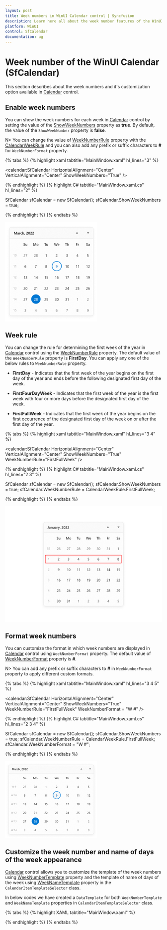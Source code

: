 ```yaml
---
layout: post
title: Week numbers in WinUI Calendar control | Syncfusion
description: Learn here all about the week number features of the WinUI Calendar (SfCalendar) control and much more.
platform: WinUI
control: SfCalendar
documentation: ug
---
```


# Week number of the WinUI Calendar (SfCalendar)

This section describes about the week numbers and it's customization option available in [Calendar](https://help.syncfusion.com/cr/winui/Syncfusion.UI.Xaml.Calendar.SfCalendar.html) control.

## Enable week numbers

You can show the week numbers for each week in [Calendar](https://help.syncfusion.com/cr/winui/Syncfusion.UI.Xaml.Calendar.SfCalendar.html) control by setting the value of the [ShowWeekNumbers](https://help.syncfusion.com/cr/winui/Syncfusion.UI.Xaml.Calendar.SfCalendar.html#Syncfusion_UI_Xaml_Calendar_SfCalendar_ShowWeekNumbers) property as **true**. By default, the value of the `ShowWeekNumber` property is **false**.

N> You can change the value of [WeekNumberRule](https://help.syncfusion.com/cr/winui/Syncfusion.UI.Xaml.Calendar.SfCalendar.html#Syncfusion_UI_Xaml_Calendar_SfCalendar_WeekNumberRule) property with the [CalendarWeekRule](https://docs.microsoft.com/en-us/dotnet/api/system.globalization.calendarweekrule?view=net-5.0) and you can also add any prefix or suffix characters to **#** for `WeekNumberFormat` property.

{% tabs %}
{% highlight xaml tabtitle="MainWindow.xaml" hl_lines="3" %}

<calendar:SfCalendar HorizontalAlignment="Center" 
                     VerticalAlignment="Center"
                     ShowWeekNumbers="True"
                     />

{% endhighlight %}
{% highlight C# tabtitle="MainWindow.xaml.cs" hl_lines="2" %}

SfCalendar sfCalendar = new SfCalendar();
sfCalendar.ShowWeekNumbers = true;

{% endhighlight %}
{% endtabs %}

![show-week-numbers-in-winui-calendar](Images/week-numbers/show-week-numbers-in-winui-calendar.png)

## Week rule

You can change the rule for determining the first week of the year in [Calendar](https://help.syncfusion.com/cr/winui/Syncfusion.UI.Xaml.Calendar.SfCalendar.html) control using the [WeekNumberRule](https://help.syncfusion.com/cr/winui/Syncfusion.UI.Xaml.Calendar.SfCalendar.html#Syncfusion_UI_Xaml_Calendar_SfCalendar_WeekNumberRule) property. The default value of the `WeekNumberRule` property is **FirstDay**. You can apply any one of the below rules to `WeekNumberRule` property.

* **FirstDay** - Indicates that the first week of the year begins on the first day of the year and ends before the following designated first day of the week.

* **FirstFourDayWeek** - Indicates that the first week of the year is the first week with four or more days before the designated first day of the week.

* **FirstFullWeek** - Indicates that the first week of the year begins on the first occurrence of the designated first day of the week on or after the first day of the year.

{% tabs %}
{% highlight xaml tabtitle="MainWindow.xaml" hl_lines="3 4" %}

<calendar:SfCalendar HorizontalAlignment="Center" 
                     VerticalAlignment="Center"
                     ShowWeekNumbers="True" 
                     WeekNumberRule="FirstFullWeek"
                     />

{% endhighlight %}
{% highlight C# tabtitle="MainWindow.xaml.cs" hl_lines="2 3" %}

SfCalendar sfCalendar = new SfCalendar();
sfCalendar.ShowWeekNumbers = true;
sfCalendar.WeekNumberRule = CalendarWeekRule.FirstFullWeek;

{% endhighlight %}
{% endtabs %}

![show-week-numbers-with-rule-in-winui-calendar](Images/week-numbers/show-week-numbers-with-rule-in-winui-calendar.png)

## Format week numbers

You can customize the format in which week numbers are displayed in [Calendar](https://help.syncfusion.com/cr/winui/Syncfusion.UI.Xaml.Calendar.SfCalendar.html) control using `WeekNumberFormat` property. The default value of [WeekNumberFormat](https://help.syncfusion.com/cr/winui/Syncfusion.UI.Xaml.Calendar.SfCalendar.html#Syncfusion_UI_Xaml_Calendar_SfCalendar_WeekNumberFormat) property is **#**.

N> You can add any prefix or suffix characters to **#** in `WeekNumberFormat` property to apply different custom formats.

{% tabs %}
{% highlight xaml tabtitle="MainWindow.xaml" hl_lines="3 4 5" %}

<calendar:SfCalendar HorizontalAlignment="Center" 
                     VerticalAlignment="Center"
                     ShowWeekNumbers="True" 
                     WeekNumberRule="FirstFullWeek"
                     WeekNumberFormat = "W #" />

{% endhighlight %}
{% highlight C# tabtitle="MainWindow.xaml.cs" hl_lines="2 3 4" %}

SfCalendar sfCalendar = new SfCalendar();
sfCalendar.ShowWeekNumbers = true;
sfCalendar.WeekNumberRule = CalendarWeekRule.FirstFullWeek;
sfCalendar.WeekNumberFormat = "W #";

{% endhighlight %}
{% endtabs %}

![customize-week-numbers-format-in-winui-calendar](Images/week-numbers/customize-week-numbers-format-in-winui-calendar.png)

## Customize the week number and name of days of the week appearance

[Calendar](https://help.syncfusion.com/cr/winui/Syncfusion.UI.Xaml.Calendar.SfCalendar.html) control allows you to customize the template of the week numbers using [WeekNumberTemplate](https://help.syncfusion.com/cr/winui/Syncfusion.UI.Xaml.Calendar.CalendarItemTemplateSelector.html#Syncfusion_UI_Xaml_Calendar_CalendarItemTemplateSelector_WeekNumberTemplate) property and the template of name of days of the week using [WeekNameTemplate](https://help.syncfusion.com/cr/winui/Syncfusion.UI.Xaml.Calendar.CalendarItemTemplateSelector.html#Syncfusion_UI_Xaml_Calendar_CalendarItemTemplateSelector_WeekNameTemplate) property in the `CalendarItemTemplateSelector` class. 

In below codes we have created a `DataTemplate` for both `WeekNumberTemplate` and `WeekNameTemplate` properties in `CalendarItemTemplateSelector` class.

{% tabs %}
{% highlight XAML tabtitle="MainWindow.xaml" %}

<Grid>
    <Grid.Resources>
        <DataTemplate x:Key="WeekNameAndNumberTemplate">
            <Viewbox >
                <Grid>
                    <Ellipse Width="30" 
                                Height="30" 
                                Fill="WhiteSmoke"
                                HorizontalAlignment="Center" VerticalAlignment="Center"
                                Margin="1" />
                    <TextBlock Text="{Binding DisplayText}" 
                                HorizontalAlignment="Center"
                                VerticalAlignment="Center" 
                                Foreground="DeepSkyBlue"/>
                </Grid>
            </Viewbox>
        </DataTemplate>
    </Grid.Resources>
    <calendar:SfCalendar WeekNumberRule="FirstFourDayWeek"
                         ShowWeekNumbers="True">
        <calendar:SfCalendar.Resources>
            <Style TargetType="calendar:CalendarItem">
                <Setter Property="ContentTemplateSelector">
                    <Setter.Value>
                        <calendar:CalendarItemTemplateSelector WeekNameTemplate="{StaticResource WeekNameAndNumberTemplate}" 
                                                                WeekNumberTemplate="{StaticResource WeekNameAndNumberTemplate}" />
                    </Setter.Value>
                </Setter>
            </Style>
        </calendar:SfCalendar.Resources>
    </calendar:SfCalendar>
</Grid>

{% endhighlight %}
{% endtabs %}